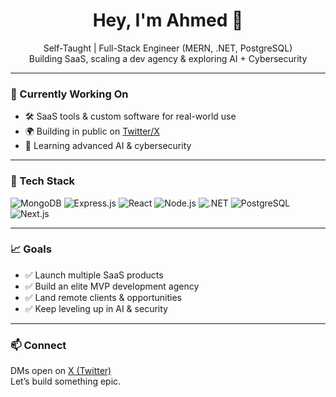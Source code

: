 <h1 align="center">Hey, I'm Ahmed 👋</h1>

<p align="center">
 Self-Taught | Full-Stack Engineer (MERN, .NET, PostgreSQL)  
  <br/>
  Building SaaS, scaling a dev agency & exploring AI + Cybersecurity
</p>

---

### 🚧 Currently Working On

- 🛠️ SaaS tools & custom software for real-world use
- 🌍 Building in public on [Twitter/X](https://x.com/)
- 🧠 Learning advanced AI & cybersecurity

---

### 🧰 Tech Stack

![MongoDB](https://img.shields.io/badge/-MongoDB-4EA94B?style=flat&logo=mongodb&logoColor=white)
![Express.js](https://img.shields.io/badge/-Express.js-000000?style=flat&logo=express&logoColor=white)
![React](https://img.shields.io/badge/-React-61DAFB?style=flat&logo=react&logoColor=white)
![Node.js](https://img.shields.io/badge/-Node.js-339933?style=flat&logo=node.js&logoColor=white)
![.NET](https://img.shields.io/badge/-.NET-512BD4?style=flat&logo=dotnet&logoColor=white)
![PostgreSQL](https://img.shields.io/badge/-PostgreSQL-336791?style=flat&logo=postgresql&logoColor=white)
![Next.js](https://img.shields.io/badge/-Next.js-000000?style=flat&logo=next.js&logoColor=white)

---

### 📈 Goals

- ✅ Launch multiple SaaS products
- ✅ Build an elite MVP development agency
- ✅ Land remote clients & opportunities
- ✅ Keep leveling up in AI & security

---

### 📫 Connect

DMs open on [X (Twitter)](https://x.com/)  
Let’s build something epic.
